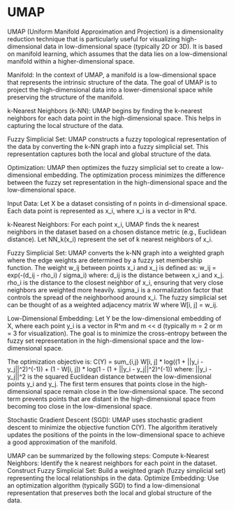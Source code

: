 # UMAP

UMAP (Uniform Manifold Approximation and Projection) is a dimensionality reduction technique that is particularly useful for visualizing high-dimensional data in low-dimensional space (typically 2D or 3D). It is based on manifold learning, which assumes that the data lies on a low-dimensional manifold within a higher-dimensional space.



Manifold: In the context of UMAP, a manifold is a low-dimensional space that represents the intrinsic structure of the data. The goal of UMAP is to project the high-dimensional data into a lower-dimensional space while preserving the structure of the manifold.

k-Nearest Neighbors (k-NN): UMAP begins by finding the k-nearest neighbors for each data point in the high-dimensional space. This helps in capturing the local structure of the data.

Fuzzy Simplicial Set: UMAP constructs a fuzzy topological representation of the data by converting the k-NN graph into a fuzzy simplicial set. This representation captures both the local and global structure of the data.

Optimization: UMAP then optimizes the fuzzy simplicial set to create a low-dimensional embedding. The optimization process minimizes the difference between the fuzzy set representation in the high-dimensional space and the low-dimensional space.



Input Data: Let X be a dataset consisting of n points in d-dimensional space. Each data point is represented as x_i, where x_i is a vector in R^d.

k-Nearest Neighbors: For each point x_i, UMAP finds the k nearest neighbors in the dataset based on a chosen distance metric (e.g., Euclidean distance). Let NN_k(x_i) represent the set of k nearest neighbors of x_i.

Fuzzy Simplicial Set: UMAP converts the k-NN graph into a weighted graph where the edge weights are determined by a fuzzy set membership function. The weight w_ij between points x_i and x_j is defined as:
w_ij = exp(-(d_ij - rho_i) / sigma_i)
where:
d_ij is the distance between x_i and x_j.
rho_i is the distance to the closest neighbor of x_i, ensuring that very close neighbors are weighted more heavily.
sigma_i is a normalization factor that controls the spread of the neighborhood around x_i.
The fuzzy simplicial set can be thought of as a weighted adjacency matrix W where W[i, j] = w_ij.

Low-Dimensional Embedding: Let Y be the low-dimensional embedding of X, where each point y_i is a vector in R^m and m << d (typically m = 2 or m = 3 for visualization). The goal is to minimize the cross-entropy between the fuzzy set representation in the high-dimensional space and the low-dimensional space.


The optimization objective is:
C(Y) = sum_{i,j} W[i, j] * log((1 + ||y_i - y_j||^2)^(-1)) + (1 - W[i, j]) * log(1 - (1 + ||y_i - y_j||^2)^(-1))
where:
||y_i - y_j||^2 is the squared Euclidean distance between the low-dimensional points y_i and y_j.
The first term ensures that points close in the high-dimensional space remain close in the low-dimensional space. The second term prevents points that are distant in the high-dimensional space from becoming too close in the low-dimensional space.

Stochastic Gradient Descent (SGD): UMAP uses stochastic gradient descent to minimize the objective function C(Y). The algorithm iteratively updates the positions of the points in the low-dimensional space to achieve a good approximation of the manifold.


UMAP can be summarized by the following steps:
Compute k-Nearest Neighbors: Identify the k nearest neighbors for each point in the dataset.
Construct Fuzzy Simplicial Set: Build a weighted graph (fuzzy simplicial set) representing the local relationships in the data.
Optimize Embedding: Use an optimization algorithm (typically SGD) to find a low-dimensional representation that preserves both the local and global structure of the data.
